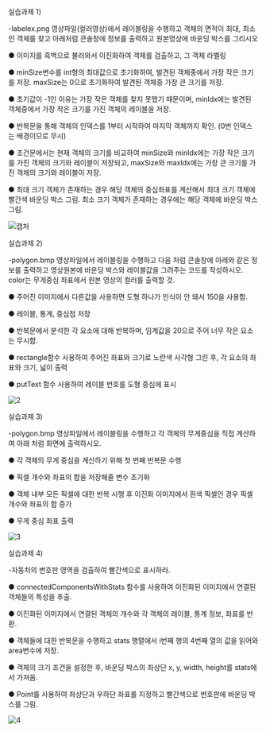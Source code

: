 실습과제 1)

-labelex.png 영상파일(컬러영상)에서 레이블링을 수행하고 객체의 면적이 최대, 최소인 객체를 찾고 아래처럼 콘솔창에 정보를 출력하고 원본영상에 바운딩 박스를 그리시오

● 이미지를 흑백으로 불러와서 이진화하여 객체를 검출하고, 그 객체 라벨링

● minSize변수를 int형의 최대값으로 초기화하여, 발견된 객체중에서 가장 작은 크기를 저장. maxSize는 0으로 초기화하여 발견된 객체중 가장 큰 크기를 저장.

● 초기값이 -1인 이유는 가장 작은 객체를 찾지 못했기 때문이며, minIdx에는 발견된 객체중에서 가장 작은 크기를 가진 객체의 레이블을 저장.

● 반복문을 통해 객체의 인덱스를 1부터 시작하여 마지막 객체까지 확인. (0번 인덱스는 배경이므로 무시)

● 조건문에서는 현재 객체의 크기를 비교하여 minSize와 minIdx에는 가장 작은 크기를 가진 객체의 크기와 레이블이 저장되고, maxSize와 maxIdx에는 가장 큰 크기를 가진 객체의 크기와 레이블이 저장.

● 최대 크기 객체가 존재하는 경우 해당 객체의 중심좌표를 계산해서 최대 크기 객체에 빨간색 바운딩 박스 그림. 최소 크기 객체가 존재하는 경우에는 해당 객체에 바운딩 박스 그림.


![캡처](https://github.com/smHan22/opencv_ch12-1/assets/90818408/9dab093d-5e79-4a8c-bec1-37c227d2ab29)


실습과제 2)

-polygon.bmp 영상파일에서 레이블링을 수행하고 다음 처럼 콘솔창에 아래와 같은 정보를 출력하고 영상원본에 바운딩 박스와 레이블값을 그려주는 코드를 작성하시오. color는 무게중심 좌표에서 원본 영상의 컬러를 출력할 것.

● 주어진 이미지에서 다른값을 사용하면 도형 하나가 인식이 안 돼서 150을 사용함.

● 레이블, 통계, 중심점 저장

● 반복문에서 분석한 각 요소에 대해 반복하며, 임계값을 20으로 주어 너무 작은 요소는 무시함.

● rectangle함수 사용하여 주어진 좌표와 크기로 노란색 사각형 그린 후, 각 요소의 좌표와 크기, 넓이 출력

● putText 함수 사용하여 레이블 번호를 도형 중심에 표시

![2](https://github.com/smHan22/opencv_ch12-1/assets/90818408/969029af-f2e9-4272-a4cd-2865b30be30c)


실습과제 3)

-polygon.bmp 영상파일에서 레이블링을 수행하고 각 객체의 무게중심을 직접 계산하여 아래 처럼 화면에 출력하시오.

● 각 객체의 무게 중심을 계산하기 위해 첫 번째 반복문 수행

● 픽셀 개수와 좌표의 합을 저장해줄 변수 초기화

● 객체 내부 모든 픽셀에 대한 반복 시행 후 이진화 이미지에서 흰색 픽셀인 경우 픽셀 개수와 좌표의 합 증가

● 무게 중심 좌표 출력

![3](https://github.com/smHan22/opencv_ch12-1/assets/90818408/acc398d3-b9e5-4f70-bca6-6fee6a12c806)


실습과제 4)

-자동차의 번호판 영역을 검출하여 빨간색으로 표시하라.

●  connectedComponentsWithStats 함수를 사용하여 이진화된 이미지에서 연결된 객체들의 특성을 추출.

● 이진화된 이미지에서 연결된 객체의 개수와 각 객체의 레이블, 통계 정보, 좌표를 반환.

● 객체들에 대한 반복문을 수행하고 stats 행렬에서 i번째 행의 4번째 열의 값을 읽어와 area변수에 저장.

● 객체의 크기 조건을 설정한 후, 바운딩 박스의 좌상단 x, y, width, height를 stats에서 가져옴.

● Point를 사용하여 좌상단과 우하단 좌표를 지정하고 빨간색으로 번호판에 바운딩 박스를 그림.

![4](https://github.com/smHan22/opencv_ch12-1/assets/90818408/795dcc75-a6ce-4018-a767-0d2d08b2c1ca)






